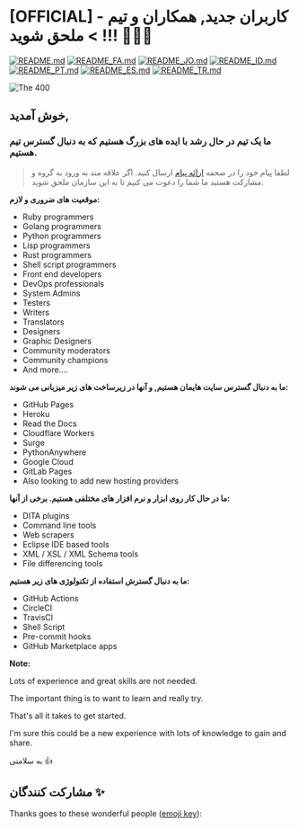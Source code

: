 # [OFFICIAL] کاربران جدید, همکاران و تیم -> ملحق شوید !!! 🚀🚀🚀

[![README.md](https://img.shields.io/badge/English-up-brightgreen)](README.md)
[![README_FA.md](https://img.shields.io/badge/Persian-up-brightgreen)](README_FA.md)
[![README_JO.md](https://img.shields.io/badge/Arabic-up-brightgreen)](README_JO.md)
[![README_ID.md](https://img.shields.io/badge/Indonesian-up-brightgreen)](README_ID.md)
[![README_PT.md](https://img.shields.io/badge/Portuguese-up-brightgreen)](README_PT.md)
[![README_ES.md](https://img.shields.io/badge/Spanish-up-brightgreen)](README_ES.md)
[![README_TR.md](https://img.shields.io/badge/Turkish-up-brightgreen)](README_TR.md)

![The 400](images/the-400.gif)

## **خوش آمدید**,

### ما یک تیم در حال رشد با ایده های بزرگ هستیم که به دنبال گسترس تیم هستیم.

> لطفا پیام خود را در صحفه [ارائه پیام](https://github.com/slurpcode/join-our-team/issues/new?assignees=&labels=invite+me+to+the+organisation&template=invitation.yml&title=Please+invite+me+to+the+Slurp+Code+GitHub+Community+Organization) ارسال کنید. اگر علاقه مند به ورود به گروه و مشارکت هستید ما شما را دعوت می کنیم تا به این سازمان ملحق شوید.

**موقعیت های ضروری و لازم:**

- Ruby programmers
- Golang programmers
- Python programmers
- Lisp programmers
- Rust programmers
- Shell script programmers
- Front end developers
- DevOps professionals
- System Admins
- Testers
- Writers
- Translators
- Designers
- Graphic Designers
- Community moderators
- Community champions
- And more....

**ما به دنبال گسترس سایت هایمان هستیم, و آنها در زیرساخت های زیر میزبانی می شوند:**

- GitHub Pages
- Heroku
- Read the Docs
- Cloudflare Workers
- Surge
- PythonAnywhere
- Google Cloud
- GitLab Pages
- Also looking to add new hosting providers

**ما در حال کار روی ابزار و نرم افزار های مختلفی هستیم. برخی از آنها:**

- DITA plugins
- Command line tools
- Web scrapers
- Eclipse IDE based tools
- XML / XSL / XML Schema tools
- File differencing tools

**ما به دنبال گسترش استفاده از تکنولوژی های زیر هستیم:**

- GitHub Actions
- CircleCI
- TravisCI
- Shell Script
- Pre-commit hooks
- GitHub Marketplace apps

**Note:**

Lots of experience and great skills are not needed.

The important thing is to want to learn and really try.

That's all it takes to get started.

I'm sure this could be a new experience with lots of knowledge to gain and share.

به سلامتی 👍

## مشارکت کنندگان ✨

Thanks goes to these wonderful people ([emoji key](https://allcontributors.org/docs/en/emoji-key)):
